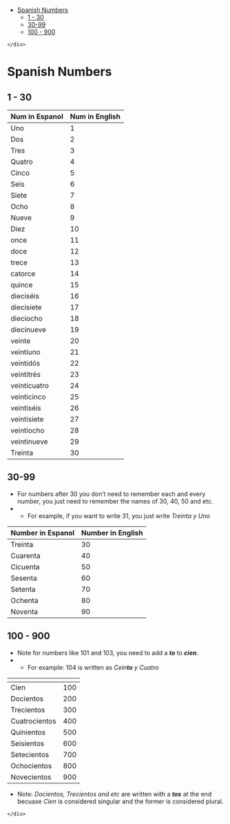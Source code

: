 <!DOCTYPE html>
<html>

<head>
  <meta charset="utf-8">
  <meta name="viewport" content="width=device-width, initial-scale=1.0">
  <title>Numbers</title>
  <link rel="stylesheet" href="https://stackedit.io/style.css" />
</head>

<body class="stackedit">
  <div class="stackedit__left">
    <div class="stackedit__toc">
      
<ul>
<li><a href="#spanish-numbers">Spanish Numbers</a>
<ul>
<li><a href="#section">1 - 30</a></li>
<li><a href="#section-1">30-99</a></li>
<li><a href="#section-2">100 - 900</a></li>
</ul>
</li>
</ul>

    </div>
  </div>
  <div class="stackedit__right">
    <div class="stackedit__html">
      <h1 id="spanish-numbers">Spanish Numbers</h1>
<h2 id="section">1 - 30</h2>

<table>
<thead>
<tr>
<th>Num in Espanol</th>
<th>Num in English</th>
</tr>
</thead>
<tbody>
<tr>
<td>Uno</td>
<td>1</td>
</tr>
<tr>
<td>Dos</td>
<td>2</td>
</tr>
<tr>
<td>Tres</td>
<td>3</td>
</tr>
<tr>
<td>Quatro</td>
<td>4</td>
</tr>
<tr>
<td>Cinco</td>
<td>5</td>
</tr>
<tr>
<td>Seis</td>
<td>6</td>
</tr>
<tr>
<td>Siete</td>
<td>7</td>
</tr>
<tr>
<td>Ocho</td>
<td>8</td>
</tr>
<tr>
<td>Nueve</td>
<td>9</td>
</tr>
<tr>
<td>Diez</td>
<td>10</td>
</tr>
<tr>
<td>once</td>
<td>11</td>
</tr>
<tr>
<td>doce</td>
<td>12</td>
</tr>
<tr>
<td>trece</td>
<td>13</td>
</tr>
<tr>
<td>catorce</td>
<td>14</td>
</tr>
<tr>
<td>quince</td>
<td>15</td>
</tr>
<tr>
<td>dieciséis</td>
<td>16</td>
</tr>
<tr>
<td>diecisiete</td>
<td>17</td>
</tr>
<tr>
<td>dieciocho</td>
<td>18</td>
</tr>
<tr>
<td>diecinueve</td>
<td>19</td>
</tr>
<tr>
<td>veinte</td>
<td>20</td>
</tr>
<tr>
<td>veintiuno</td>
<td>21</td>
</tr>
<tr>
<td>veintidós</td>
<td>22</td>
</tr>
<tr>
<td>veintitrés</td>
<td>23</td>
</tr>
<tr>
<td>veinticuatro</td>
<td>24</td>
</tr>
<tr>
<td>veinticinco</td>
<td>25</td>
</tr>
<tr>
<td>veintiséis</td>
<td>26</td>
</tr>
<tr>
<td>veintisiete</td>
<td>27</td>
</tr>
<tr>
<td>veintiocho</td>
<td>28</td>
</tr>
<tr>
<td>veintinueve</td>
<td>29</td>
</tr>
<tr>
<td>Treinta</td>
<td>30</td>
</tr>
</tbody>
</table><h2 id="section-1">30-99</h2>
<ul>
<li>For numbers after 30 you don’t need to remember each and every number, you just need to remember the names of 30, 40, 50 and etc.</li>
<li>
<ul>
<li>For example, if you want to write 31, you just write <em>Treinta y Uno</em></li>
</ul>
</li>
</ul>

<table>
<thead>
<tr>
<th>Number in Espanol</th>
<th>Number in English</th>
</tr>
</thead>
<tbody>
<tr>
<td>Treinta</td>
<td>30</td>
</tr>
<tr>
<td>Cuarenta</td>
<td>40</td>
</tr>
<tr>
<td>Cicuenta</td>
<td>50</td>
</tr>
<tr>
<td>Sesenta</td>
<td>60</td>
</tr>
<tr>
<td>Setenta</td>
<td>70</td>
</tr>
<tr>
<td>Ochenta</td>
<td>80</td>
</tr>
<tr>
<td>Noventa</td>
<td>90</td>
</tr>
</tbody>
</table><h2 id="section-2">100 - 900</h2>
<ul>
<li>Note for numbers like 101 and 103, you need to add a <em><strong>to</strong></em> to <em><strong>cien</strong></em>.</li>
<li>
<ul>
<li>For example: 104 is written as <em>Cein<strong>to</strong> y Cuatro</em></li>
</ul>
</li>
</ul>

<table>
<thead>
<tr>
<th></th>
<th></th>
</tr>
</thead>
<tbody>
<tr>
<td>Cien</td>
<td>100</td>
</tr>
<tr>
<td>Docientos</td>
<td>200</td>
</tr>
<tr>
<td>Trecientos</td>
<td>300</td>
</tr>
<tr>
<td>Cuatrocientos</td>
<td>400</td>
</tr>
<tr>
<td>Quinientos</td>
<td>500</td>
</tr>
<tr>
<td>Seisientos</td>
<td>600</td>
</tr>
<tr>
<td>Setecientos</td>
<td>700</td>
</tr>
<tr>
<td>Ochocientos</td>
<td>800</td>
</tr>
<tr>
<td>Novecientos</td>
<td>900</td>
</tr>
</tbody>
</table><ul>
<li>Note: <em>Docientos, Trecientos and etc</em> are written with a <em><strong>tos</strong></em> at the end becuase <em>Cien</em> is considered singular and the former is considered plural.</li>
</ul>

    </div>
  </div>
</body>

</html>
